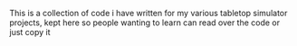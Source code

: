 This is a collection of code i have written for my various tabletop simulator projects, kept here so people wanting to learn can read over the code or just copy it
